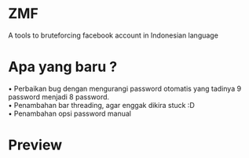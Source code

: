 # ZMF
A tools to bruteforcing facebook account in Indonesian language

# Apa yang baru ?
• Perbaikan bug dengan mengurangi password otomatis yang tadinya 9 password menjadi 8 password.<br>
• Penambahan bar threading, agar enggak dikira stuck :D<br>
• Penambahan opsi password manual

# Preview
